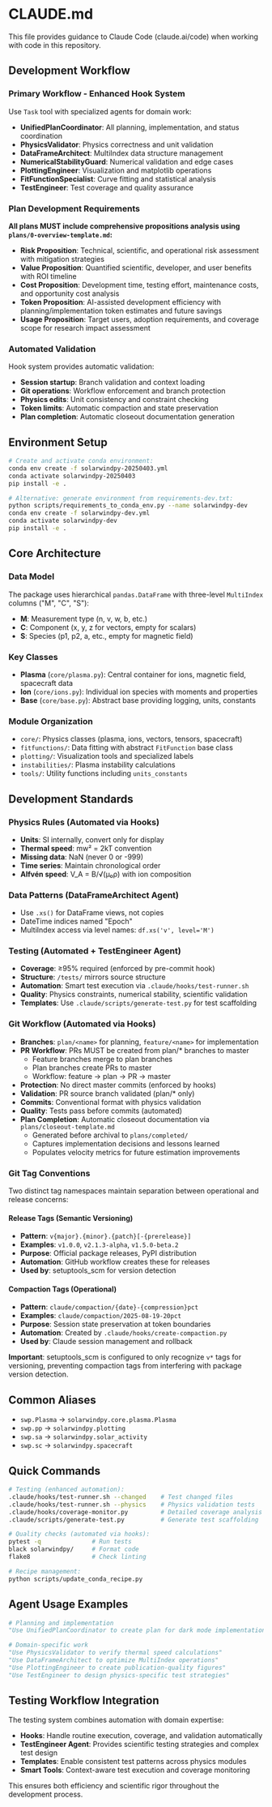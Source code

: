# CLAUDE.md

This file provides guidance to Claude Code (claude.ai/code) when working with code in this repository.

## Development Workflow

### Primary Workflow - Enhanced Hook System
Use `Task` tool with specialized agents for domain work:
- **UnifiedPlanCoordinator**: All planning, implementation, and status coordination
- **PhysicsValidator**: Physics correctness and unit validation
- **DataFrameArchitect**: MultiIndex data structure management
- **NumericalStabilityGuard**: Numerical validation and edge cases
- **PlottingEngineer**: Visualization and matplotlib operations
- **FitFunctionSpecialist**: Curve fitting and statistical analysis
- **TestEngineer**: Test coverage and quality assurance

### Plan Development Requirements
**All plans MUST include comprehensive propositions analysis using `plans/0-overview-template.md`:**
- **Risk Proposition**: Technical, scientific, and operational risk assessment with mitigation strategies
- **Value Proposition**: Quantified scientific, developer, and user benefits with ROI timeline
- **Cost Proposition**: Development time, testing effort, maintenance costs, and opportunity cost analysis
- **Token Proposition**: AI-assisted development efficiency with planning/implementation token estimates and future savings
- **Usage Proposition**: Target users, adoption requirements, and coverage scope for research impact assessment

### Automated Validation
Hook system provides automatic validation:
- **Session startup**: Branch validation and context loading
- **Git operations**: Workflow enforcement and branch protection
- **Physics edits**: Unit consistency and constraint checking
- **Token limits**: Automatic compaction and state preservation
- **Plan completion**: Automatic closeout documentation generation

## Environment Setup

```bash
# Create and activate conda environment:
conda env create -f solarwindpy-20250403.yml
conda activate solarwindpy-20250403
pip install -e .

# Alternative: generate environment from requirements-dev.txt:
python scripts/requirements_to_conda_env.py --name solarwindpy-dev
conda env create -f solarwindpy-dev.yml
conda activate solarwindpy-dev
pip install -e .
```

## Core Architecture

### Data Model
The package uses hierarchical `pandas.DataFrame` with three-level `MultiIndex` columns ("M", "C", "S"):
- **M**: Measurement type (n, v, w, b, etc.)
- **C**: Component (x, y, z for vectors, empty for scalars)  
- **S**: Species (p1, p2, a, etc., empty for magnetic field)

### Key Classes
- **Plasma** (`core/plasma.py`): Central container for ions, magnetic field, spacecraft data
- **Ion** (`core/ions.py`): Individual ion species with moments and properties
- **Base** (`core/base.py`): Abstract base providing logging, units, constants

### Module Organization
- `core/`: Physics classes (plasma, ions, vectors, tensors, spacecraft)
- `fitfunctions/`: Data fitting with abstract `FitFunction` base class
- `plotting/`: Visualization tools and specialized labels
- `instabilities/`: Plasma instability calculations
- `tools/`: Utility functions including `units_constants`

## Development Standards

### Physics Rules (Automated via Hooks)
- **Units**: SI internally, convert only for display
- **Thermal speed**: mw² = 2kT convention
- **Missing data**: NaN (never 0 or -999)
- **Time series**: Maintain chronological order
- **Alfvén speed**: V_A = B/√(μ₀ρ) with ion composition

### Data Patterns (DataFrameArchitect Agent)
- Use `.xs()` for DataFrame views, not copies
- DateTime indices named "Epoch"
- MultiIndex access via level names: `df.xs('v', level='M')`

### Testing (Automated + TestEngineer Agent)
- **Coverage**: ≥95% required (enforced by pre-commit hook)
- **Structure**: `/tests/` mirrors source structure
- **Automation**: Smart test execution via `.claude/hooks/test-runner.sh`
- **Quality**: Physics constraints, numerical stability, scientific validation
- **Templates**: Use `.claude/scripts/generate-test.py` for test scaffolding

### Git Workflow (Automated via Hooks)
- **Branches**: `plan/<name>` for planning, `feature/<name>` for implementation
- **PR Workflow**: PRs MUST be created from plan/* branches to master
  - Feature branches merge to plan branches
  - Plan branches create PRs to master
  - Workflow: feature → plan → PR → master
- **Protection**: No direct master commits (enforced by hooks)
- **Validation**: PR source branch validated (plan/* only)
- **Commits**: Conventional format with physics validation
- **Quality**: Tests pass before commits (automated)
- **Plan Completion**: Automatic closeout documentation via `plans/closeout-template.md`
  - Generated before archival to `plans/completed/`
  - Captures implementation decisions and lessons learned
  - Populates velocity metrics for future estimation improvements

### Git Tag Conventions
Two distinct tag namespaces maintain separation between operational and release concerns:

#### Release Tags (Semantic Versioning)
- **Pattern**: `v{major}.{minor}.{patch}[-{prerelease}]`
- **Examples**: `v1.0.0`, `v2.1.3-alpha`, `v1.5.0-beta.2`
- **Purpose**: Official package releases, PyPI distribution
- **Automation**: GitHub workflow creates these for releases
- **Used by**: setuptools_scm for version detection

#### Compaction Tags (Operational)
- **Pattern**: `claude/compaction/{date}-{compression}pct`
- **Examples**: `claude/compaction/2025-08-19-20pct`
- **Purpose**: Session state preservation at token boundaries
- **Automation**: Created by `.claude/hooks/create-compaction.py`
- **Used by**: Claude session management and rollback

**Important**: setuptools_scm is configured to only recognize `v*` tags for versioning, preventing compaction tags from interfering with package version detection.

## Common Aliases

- `swp.Plasma` → `solarwindpy.core.plasma.Plasma`
- `swp.pp` → `solarwindpy.plotting`
- `swp.sa` → `solarwindpy.solar_activity`
- `swp.sc` → `solarwindpy.spacecraft`

## Quick Commands

```bash
# Testing (enhanced automation):
.claude/hooks/test-runner.sh --changed    # Test changed files
.claude/hooks/test-runner.sh --physics    # Physics validation tests
.claude/hooks/coverage-monitor.py         # Detailed coverage analysis
.claude/scripts/generate-test.py          # Generate test scaffolding

# Quality checks (automated via hooks):
pytest -q              # Run tests  
black solarwindpy/     # Format code
flake8                 # Check linting

# Recipe management:
python scripts/update_conda_recipe.py
```

## Agent Usage Examples

```python
# Planning and implementation
"Use UnifiedPlanCoordinator to create plan for dark mode implementation"

# Domain-specific work  
"Use PhysicsValidator to verify thermal speed calculations"
"Use DataFrameArchitect to optimize MultiIndex operations"
"Use PlottingEngineer to create publication-quality figures"
"Use TestEngineer to design physics-specific test strategies"
```

## Testing Workflow Integration

The testing system combines automation with domain expertise:
- **Hooks**: Handle routine execution, coverage, and validation automatically
- **TestEngineer Agent**: Provides scientific testing strategies and complex test design
- **Templates**: Enable consistent test patterns across physics modules
- **Smart Tools**: Context-aware test execution and coverage monitoring

This ensures both efficiency and scientific rigor throughout the development process.